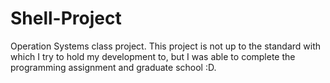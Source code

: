 # Shell-Project
Operation Systems class project.
This project is not up to the standard with which I try to hold my development to, 
but I was able to complete the programming assignment and graduate school :D.
